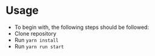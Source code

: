 
# Usage
- To begin with, the following steps should be followed:
- Clone repository
- Run `yarn install`
- Run `yarn run start`


